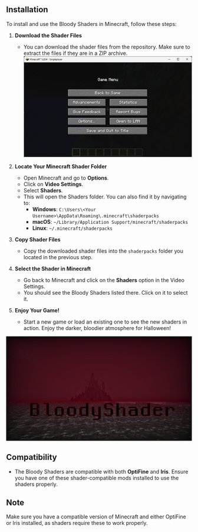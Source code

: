 ## Installation

To install and use the Bloody Shaders in Minecraft, follow these steps:

1. **Download the Shader Files**
   - You can download the shader files from the repository. Make sure to extract the files if they are in a ZIP archive.
![](https://github.com/trece313/Bloodyshaders/blob/main/1.png)
2. **Locate Your Minecraft Shader Folder**
   - Open Minecraft and go to **Options**.
   - Click on **Video Settings**.
   - Select **Shaders**.
   - This will open the Shaders folder. You can also find it by navigating to:
     - **Windows**: `C:\Users\<Your Username>\AppData\Roaming\.minecraft\shaderpacks`
     - **macOS**: `~/Library/Application Support/minecraft/shaderpacks`
     - **Linux**: `~/.minecraft/shaderpacks`

3. **Copy Shader Files**
   - Copy the downloaded shader files into the `shaderpacks` folder you located in the previous step.

4. **Select the Shader in Minecraft**
   - Go back to Minecraft and click on the **Shaders** option in the Video Settings.
   - You should see the Bloody Shaders listed there. Click on it to select it.

5. **Enjoy Your Game!**
   - Start a new game or load an existing one to see the new shaders in action. Enjoy the darker, bloodier atmosphere for Halloween!
  
![](https://github.com/trece313/Bloodyshaders/blob/main/1000045174.png)

## Compatibility
- The Bloody Shaders are compatible with both **OptiFine** and **Iris**. Ensure you have one of these shader-compatible mods installed to use the shaders properly.

## Note
Make sure you have a compatible version of Minecraft and either OptiFine or Iris installed, as shaders require these to work properly.

